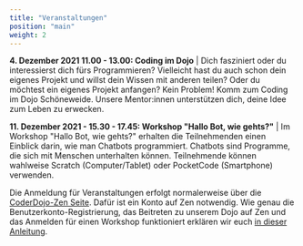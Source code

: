 ```yaml
---
title: "Veranstaltungen"
position: "main"
weight: 2
---
```


**4. Dezember 2021 11.00 - 13.00: Coding im Dojo** | Dich fasziniert oder du interessierst dich fürs Programmieren? Vielleicht hast du auch schon dein eigenes Projekt und willst dein Wissen mit anderen teilen? Oder du möchtest ein eigenes Projekt anfangen? Kein Problem! Komm zum Coding im Dojo Schöneweide. Unsere Mentor:innen unterstützen dich, deine Idee zum Leben zu erwecken.

**11. Dezember 2021 - 15.30 - 17.45: Workshop "Hallo Bot, wie gehts?"** | Im Workshop "Hallo Bot, wie gehts?" erhalten die Teilnehmenden einen Einblick darin, wie man Chatbots programmiert. Chatbots sind Programme, die sich mit Menschen unterhalten können. Teilnehmende können wahlweise Scratch (Computer/Tablet) oder PocketCode (Smartphone) verwenden.

Die Anmeldung für Veranstaltungen erfolgt normalerweise über die [CoderDojo-Zen Seite](https://zen.coderdojo.com/dojos/de/berlin/schoeneweide-berlin). Dafür ist ein Konto auf Zen notwendig. Wie genau die Benutzerkonto-Registrierung, das Beitreten zu unserem Dojo auf Zen und das Anmelden für einen Workshop funktioniert erklären wir euch [in dieser Anleitung](https://coderdojo-schoeneweide.github.io/docs/anleitung-ticket-buchen.pdf).
